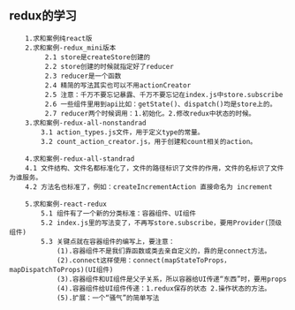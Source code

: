 ## redux的学习
		1.求和案例纯react版
		2.求和案例-redux_mini版本
			 2.1 store是createStore创建的
			 2.2 store创建的时候就指定好了reducer
			 2.3 reducer是一个函数
			 2.4 精简的写法其实也可以不用actionCreator
			 2.5 注意：千万不要忘记暴露、千万不要忘记在index.js中store.subscribe
			 2.6 一些组件里用到api比如：getState()、dispatch()均是store上的。
			 2.7 reducer两个时候调用：1.初始化。2.修改redux中状态的时候。
		3.求和案例-redux-all-nonstandrad
			3.1 action_types.js文件，用于定义type的常量。
			3.2 count_action_creator.js，用于创建和count相关的action。

		4.求和案例-redux-all-standrad
		4.1 文件结构、文件名都标准化了，文件的路径标识了文件的作用，文件的名标识了文件为谁服务。
		4.2 方法名也标准了，例如：createIncrementAction 直接命名为 increment

		5.求和案例-react-redux
			5.1 组件有了一个新的分类标准：容器组件、UI组件
			5.2 index.js里的写法变了，不再写store.subscribe，要用Provider(顶级组件)
			5.3 关键点就在容器组件的编写上，要注意：
				(1).容器组件不是我们靠函数或类去亲自定义的，靠的是connect方法。
				(2).connect这样使用：connect(mapStateToProps，mapDispatchToProps)(UI组件)
				(3).容器组件和UI组件是父子关系，所以容器给UI传递“东西”时，要用props
				(4).容器组件给UI组件传递：1.redux保存的状态 2.操作状态的方法。
				(5).扩展：一个“骚气”的简单写法
